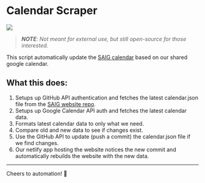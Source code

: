 # Calendar Scraper

![](https://img.shields.io/badge/hacky,%20but%20it%20works%E2%84%A2-approved-green.svg?style=flat-square)

> _**NOTE**: Not meant for external use, but still open-source for those interested._

This script automatically update the [SAIG calendar](http://www.stanfordai.group/) based on our shared google calendar.

## What this does:

1. Setups up GitHub API authentication and fetches the latest calendar.json file from the [SAIG website repo](https://github.com/stanfordaigroup/stanfordai.group).
2. Setups up Google Calendar API auth and fetches the latest calendar data.
3. Formats latest calendar data to only what we need.
4. Compare old and new data to see if changes exist.
5. Use the GitHub API to update (push a commit) the calendar.json file if we find changes.
6. Our netlify app hosting the website notices the new commit and automatically rebuilds the website with the new data.

---

Cheers to automation! 🎉

